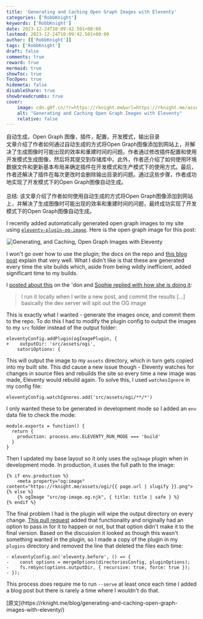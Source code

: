 ```yaml
---
title: 'Generating and Caching Open Graph Images with Eleventy'
categories: ['RobbKnight']
keywords: ['RobbKnight']
date: 2023-12-24T10:09:42.501+00:00
lastmod: 2023-12-24T10:09:42.501+00:00
author: [['RobbKnight']]
tags: ['RobbKnight']
draft: false 
comments: true
reward: true 
mermaid: true 
showToc: true 
TocOpen: true 
hidemeta: false 
disableShare: true 
showbreadcrumbs: true 
cover:
    image: cdn.g0f.cn/?r=https://rknight.me&url=https://rknight.me/assets/ogi/bloggenerating-and-caching-open-graph-images-with-eleventy.png
    alt: "Generating and Caching Open Graph Images with Eleventy"
    relative: false
---
```


<div>

<div> 自动生成，Open Graph 图像，插件，配置，开发模式，输出目录<br/>
文章介绍了作者如何通过自动生成的方式将Open Graph图像添加到网站上，并解决了生成图像时可能出现的效率和重建时间的问题。作者通过修改插件配置和使用开发模式生成图像，然后将其提交到存储库中。此外，作者还介绍了如何使用环境数据文件和更新基本布局来确定插件在开发模式和生产模式下的使用方式。最后，作者还解决了插件在每次更改时会删除输出目录的问题。通过这些步骤，作者成功地实现了开发模式下的Open Graph图像自动生成。<br/><br/>总结: 该文章介绍了作者如何使用自动生成的方式将Open Graph图像添加到网站上，并解决了生成图像时可能出现的效率和重建时间的问题，最终成功实现了开发模式下的Open Graph图像自动生成。 <div>
<p>I recently added automatically generated open graph images to my site using <a href="https://github.com/KiwiKilian/eleventy-plugin-og-image"><code>eleventy-plugin-og-image</code></a>. Here is the open graph image for this post:</p>
<img alt="Generating, and Caching, Open Graph Images with Eleventy" src="cdn.g0f.cn/?r=https://rknight.me&url=https://rknight.me/assets/ogi/bloggenerating-and-caching-open-graph-images-with-eleventy.png" style="border: 1px solid white;"/>
<p>I won't go over how to use the plugin; the docs on the repo and <a href="https://lewisdale.dev/post/adding-statically-generated-open-graph-images/">this blog post</a> explain that very well. What I didn't like is that these are generated every time the site builds which, aside from being wildly inefficient, added significant time to my builds.</p>
<p>I <a href="https://social.lol/@robb/111574217802419330">posted about this</a> on the 'don and <a href="https://social.lol/@sophie/111574234339127389">Sophie replied with how she is doing it</a>:</p>
<blockquote>
<p>I run it locally when I write a new post, and commit the results [...] basically the dev server will spit out the OG image</p>
</blockquote>
<p>This is exactly what I wanted - generate the images once, and commit them to the repo. To do this I had to modify the plugin config to output the images to my <code>src</code> folder instead of the output folder:</p>
<pre class="language-diff"><code class="language-diff">eleventyConfig.addPlugin(ogImagePlugin, &#123;<br/><span class="token inserted-sign inserted"><span class="token prefix inserted">+</span><span class="token line">    outputDir: 'src/assets/ogi',<br/></span></span><span class="token unchanged"><span class="token prefix unchanged"> </span><span class="token line">   satoriOptions: &#123;</span></span></code></pre>
<p>This will output the image to my <code>assets</code> directory, which in turn gets copied into my built site. This did cause a new issue though - Eleventy watches for changes in source files and rebuilds the site so every time a new image was made, Eleventy would rebuild again. To solve this, I used <code>watchesIgnore</code> in my config file:</p>
<pre class="language-js"><code class="language-js">eleventyConfig<span class="token punctuation">.</span>watchIgnores<span class="token punctuation">.</span><span class="token function">add</span><span class="token punctuation">(</span><span class="token string">'src/assets/ogi/**/*'</span><span class="token punctuation">)</span></code></pre>
<p>I only wanted these to be generated in development mode so I added an <code>env</code> data file to check the mode:</p>
<pre class="language-js"><code class="language-js">module<span class="token punctuation">.</span><span class="token function-variable function">exports</span> <span class="token operator">=</span> <span class="token keyword">function</span><span class="token punctuation">(</span><span class="token punctuation">)</span> <span class="token punctuation">&#123;</span><br/>  <span class="token keyword">return</span> <span class="token punctuation">&#123;</span><br/>    <span class="token literal-property property">production</span><span class="token operator">:</span> process<span class="token punctuation">.</span>env<span class="token punctuation">.</span><span class="token constant">ELEVENTY_RUN_MODE</span> <span class="token operator">===</span> <span class="token string">'build'</span><br/>  <span class="token punctuation">&#125;</span><br/><span class="token punctuation">&#125;</span></code></pre>
<p>Then I updated my base layout so it only uses the <code>ogImage</code> plugin when in development mode. In production, it uses the full path to the image:</p>
<pre class="language-js"><code class="language-js"><span class="token punctuation">&#123;</span><span class="token operator">%</span> <span class="token keyword">if</span> env<span class="token punctuation">.</span>production <span class="token operator">%</span><span class="token punctuation">&#125;</span><br/>    <span class="token operator">&lt;</span>meta property<span class="token operator">=</span><span class="token string">"og:image"</span> content<span class="token operator">=</span><span class="token string">"https://rknight.me/assets/ogi/&#123;&#123; page.url | slugify &#125;&#125;.png"</span><span class="token operator">&gt;</span><br/><span class="token punctuation">&#123;</span><span class="token operator">%</span> <span class="token keyword">else</span> <span class="token operator">%</span><span class="token punctuation">&#125;</span><br/>    <span class="token punctuation">&#123;</span><span class="token operator">%</span> ogImage <span class="token string">"src/og-image.og.njk"</span><span class="token punctuation">,</span> <span class="token punctuation">&#123;</span> <span class="token literal-property property">title</span><span class="token operator">:</span> title <span class="token operator">|</span> safe <span class="token punctuation">&#125;</span> <span class="token operator">%</span><span class="token punctuation">&#125;</span><br/><span class="token punctuation">&#123;</span><span class="token operator">%</span> endif <span class="token operator">%</span><span class="token punctuation">&#125;</span></code></pre>
<p>The final problem I had is the plugin will wipe the output directory on every change. <a href="https://github.com/KiwiKilian/eleventy-plugin-og-image/pull/74">This pull request</a> added that functionality and originally had an option to pass in for it to happen or not, but that option didn't make it to the final version. Based on the discussion it looked as though this wasn't something wanted in the plugin, so I made a copy of the plugin in my <code>plugins</code> directory and removed the line that deleted the files each time:</p>
<pre class="language-diff"><code class="language-diff"><span class="token deleted-sign deleted"><span class="token prefix deleted">-</span><span class="token line"> eleventyConfig.on('eleventy.before', () =&gt; &#123;<br/></span><span class="token prefix deleted">-</span><span class="token line">    const options = mergeOptions(directoriesConfig, pluginOptions);<br/></span><span class="token prefix deleted">-</span><span class="token line">    fs.rmSync(options.outputDir, &#123; recursive: true, force: true &#125;);<br/></span><span class="token prefix deleted">-</span><span class="token line"> &#125;);</span></span></code></pre>
<p>This process does require me to run <code>--serve</code> at least once each time I added a blog post but there is rarely a time where I wouldn't do that.</p>
</div></div>
</div>

<div>
[原文](https://rknight.me/blog/generating-and-caching-open-graph-images-with-eleventy/)
</div>

